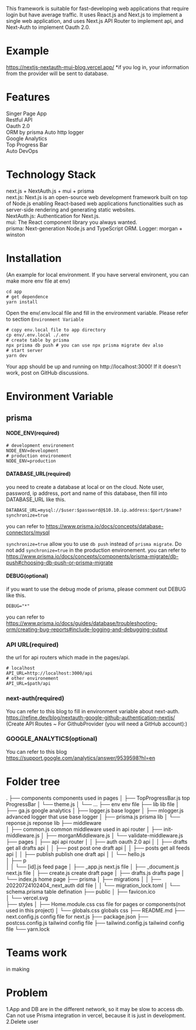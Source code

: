 
This framework is suitable for fast-developing web applications that require login but have average traffic.
It uses React.js and Next.js to implement a single web application, and uses Next.js API Router to implement api, and Next-Auth to implement Oauth 2.0.

# Example
https://nextjs-nextauth-mui-blog.vercel.app/
*if you log in, your information from the provider will be sent to database.

# Features   
Singer Page App      
Restful API    
Oauth 2.0    
ORM by prisma
Auto http logger  
Google Analytics    
Top Progress Bar    
Auto DevOps 

# Technology Stack   
next.js + NextAuth.js + mui + prisma       
next.js: Next.js is an open-source web development framework built on top of Node.js enabling React-based web applications functionalities such as server-side rendering and generating static websites.    
NextAuth.js: Authentication for Next.js.    
mui: The React component library you always wanted.    
prisma: Next-generation Node.js and TypeScript ORM. 
Logger: morgan + winston

# Installation
(An example for local environment. If you have serveral environent, you can make more env file at env)
```shell
cd app
# get dependence
yarn install
```

Open the env/.env.local file and fill in the environment variable.
Please refer to section `Environment Variable`

```shell
# copy env.local file to app directory
cp env/.env.local ./.env
# create table by prisma
npx prisma db push # you can use npx prisma migrate dev also
# start server
yarn dev
```

Your app should be up and running on http://localhost:3000! If it doesn't work, post on GitHub discussions.    

# Environment Variable
## prisma
#### NODE_ENV(required)
```env
# development environement
NODE_ENV=development
# production environement
NODE_ENV=production
```

#### DATABASE_URL(required)
you need to create a database at local or on the cloud.
Note user, password, ip address, port and name of this database, then fill into DATABASE_URL like this.
```env
DATABASE_URL=mysql://$user:$password@$10.10.ip.address:$port/$name?synchronize=true
```
you can refer to https://www.prisma.io/docs/concepts/database-connectors/mysql

`synchronize=true` allow you to use `db push` instead of `prisma migrate`.
Do not add `synchronize=true` in the production environement.
you can refer to https://www.prisma.io/docs/concepts/components/prisma-migrate/db-push#choosing-db-push-or-prisma-migrate

#### DEBUG(optional)
if you want to use the debug mode of prisma, please comment out DEBUG like this.
```env
DEBUG="*"
```
you can refer to https://www.prisma.io/docs/guides/database/troubleshooting-orm/creating-bug-reports#include-logging-and-debugging-output

### API URL(required)
the url for api routers which made in the pages/api.
```env
# localhost
API_URL=http://localhost:3000/api
# other environement
API_URL=$path/api
```

### next-auth(required)
You can refer to this blog to fill in environment variable about next-auth.
https://refine.dev/blog/nextauth-google-github-authentication-nextjs/
(Create API Routes ~ For GithubProvider (you will need a GitHub account):)

### GOOGLE_ANALYTICS(optional)
You can refer to this blog https://support.google.com/analytics/answer/9539598?hl=en

# Folder tree
.
├── components                    components used in pages
│   ├── TopProgressBar.js         top ProgressBar
│   └── theme.js
│   └── ...
├── env                           env file
├── lib                           lib file
│   ├── ga.js                     google analytics
│   ├── logger.js                 base logger
│   ├── mlogger.js                advanced logger that use base logger
│   ├── prisma.js                 prisma lib
│   └── reponse.js                reponse lib
├── middleware                    
│   ├── common.js                 common middleware used in api router
│   ├── init-middleware.js
│   ├── morganMiddleware.js
│   └── validate-middleware.js
├── pages
│   ├── api                       api router
│   │   ├── auth                  oauth 2.0 api
│   │   ├── drafts                get all drafts api
│   │   ├── post                  post one draft api
│   │   ├── posts                 get all feeds api
│   │   ├── publish               publish one draft api
│   │   └── hello.js              
│   ├── p                         
│   │   └── [id].js               feed page
│   ├── _app.js                   next.js file
│   ├── _document.js              next.js file
│   ├── create.js                 create draft page
│   ├── drafts.js                 drafts page
│   └── index.js                  home page
├── prisma
│   ├── migrations
│   │   ├── 20220724102404_next_auth    ddl file 
│   │   └── migration_lock.toml
│   └── schema.prisma                   table defination
├── public
│   ├── favicon.ico                     
│   └── vercel.svg                      
├── styles
│   ├── Home.module.css                 css file for pages or components(not used in this project)
│   └── globals.css                     globals css
├── README.md
├── next.config.js                      config file for next.js
├── package.json 
├── postcss.config.js                   tailwind config file
├── tailwind.config.js                  tailwind config file
└── yarn.lock

# Teams work
in making

# Problem  
1.App and DB are in the different network, so it may be slow to access db. Can not use Prisma integration in vercel, because it is just in development.
2.Delete user
